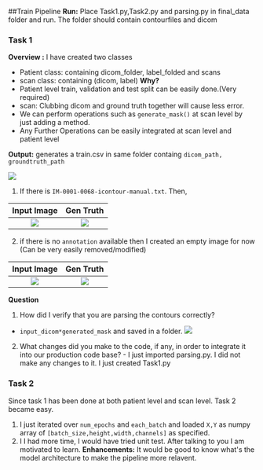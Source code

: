 ##Train Pipeline
**Run:** Place Task1.py,Task2.py and parsing.py in final_data folder and run. The folder should contain contourfiles and dicom

### Task 1
**Overview :** I have created two classes
- Patient class: containing dicom_folder, label_folded and  scans
- scan class: containing (dicom, label)
 **Why?**
 - Patient level train, validation and test split can be easily done.(Very required)
 - scan: Clubbing dicom and ground truth  together will cause less error.
 - We can perform operations such as `generate_mask()` at scan level by just adding a method.
 - Any Further Operations can be easily integrated at scan level and patient level
 
 **Output:**
generates a train.csv in same folder containg `dicom_path, groundtruth_path`

![ ](Selection_022.png  "img")

1. If  there is `IM-0001-0068-icontour-manual.txt`. Then,

Input Image             |  Gen Truth
:-------------------------:|:-------------------------:
![](68.png)  |  ![](IM-0001-0068-icontour-manualGT.png)

2. if there is no `annotation` available then I created an empty image for now (Can be very easily removed/modified)

Input Image             |  Gen Truth
:-------------------------:|:-------------------------:
![](100.png)  |  ![](IM-0001-00100-icontour-manualGT.png)

 **Question**
 1. How did I verify that you are parsing the contours correctly?
 -  `input_dicom*generated_mask` and saved in a folder.
  ![](multiplied.png) 
  2.  What changes did you make to the code, if any, in order to integrate it into our production code base?
  	- I just imported parsing.py. I did not make any changes to it. I just created Task1.py
  	
### Task 2
Since task 1 has been done at both patient level and scan level. Task 2 became easy.
1. I just iterated over `num_epochs` and `each_batch` and loaded `X,Y` as numpy array of `[batch_size,height,width,channels]` as specified.
 2. I I had more time, I would have tried unit test. After talking to you I am motivated to learn.
 **Enhancements:** It would be good to know what's the model architecture to make the pipeline more relavent.
 